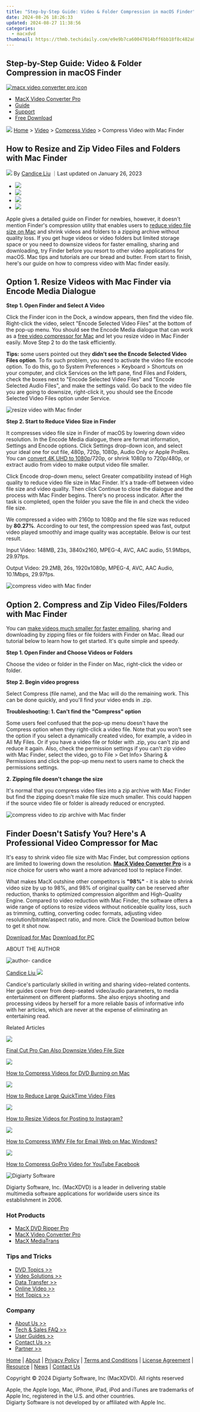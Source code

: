 ```yaml
---
title: "Step-by-Step Guide: Video & Folder Compression in macOS Finder"
date: 2024-08-26 18:26:33
updated: 2024-08-27 11:38:56
categories:
  - macxdvd
thumbnail: https://thmb.techidaily.com/e9e9b7ca60047014bff6bb18f8c482a86a228fe45f3ba370acbb24c0cc43ac69.jpg
---
```


## Step-by-Step Guide: Video & Folder Compression in macOS Finder

[![macx video converter pro icon](https://www.macxdvd.com/mac-dvd-video-converter-how-to/../image-style/new-seo/icon11.png)](https://tools.techidaily.com/macxdvd/products/)

* [MacX Video Converter Pro](https://tools.techidaily.com/macxdvd/products/)
* [Guide](https://tools.techidaily.com/macxdvd/products/)
* [Support](https://tools.techidaily.com/macxdvd/products/)
* [Free Download](https://tools.techidaily.com/macxdvd/products/)



![](https://www.macxdvd.com/mac-dvd-video-converter-how-to/../image-style/new-seo/icon7.png) [Home](https://tools.techidaily.com/macxdvd/products/) \> [Video](https://tools.techidaily.com/macxdvd/products/) \> [Compress Video](https://tools.techidaily.com/macxdvd/products/) \> Compress Video with Mac Finder

## How to Resize and Zip Video Files and Folders with Mac Finder



![](https://www.macxdvd.com/mac-dvd-video-converter-how-to/../image-style/new-seo/icon6.png) By [Candice Liu](https://tools.techidaily.com/macxdvd/products/) ｜Last updated on January 26, 2023

* [![](https://www.macxdvd.com/mac-dvd-video-converter-how-to/../image-style/new-seo/share-fa.jpg)](https://www.facebook.com/sharer/sharer.php?u=https://www.macxdvd.com/mac-dvd-video-converter-how-to/compress-video-with-mac-finder.htm)
* [![](https://www.macxdvd.com/mac-dvd-video-converter-how-to/../image-style/new-seo/share-tw.jpg)](https://twitter.com/intent/tweet?url=https://www.macxdvd.com/mac-dvd-video-converter-how-to/compress-video-with-mac-finder.htm&text=)
* [![](https://www.macxdvd.com/mac-dvd-video-converter-how-to/../image-style/new-seo/share-email.jpg)](https://www.macxdvd.com/mac-dvd-video-converter-how-to/mailto:info@example.com?&subject=&body=https://www.macxdvd.com/mac-dvd-video-converter-how-to/compress-video-with-mac-finder.htm)
* [![](https://www.macxdvd.com/mac-dvd-video-converter-how-to/../image-style/new-seo/share-in.jpg)](https://www.linkedin.com/shareArticle?mini=true&url=https://www.macxdvd.com/mac-dvd-video-converter-how-to/compress-video-with-mac-finder.htm&title=&summary=&source=)

Apple gives a detailed guide on Finder for newbies, however, it doesn't mention Finder's compression utility that enables users to [reduce video file size on Mac](https://tools.techidaily.com/macxdvd/products/) and shrink videos and folders to a zipping archive without quality loss. If you get huge videos or video folders but limited storage space or you need to downsize videos for faster emailing, sharing and downloading, try Finder before you resort to other video applications for macOS. Mac tips and tutorials are our bread and butter. From start to finish, here's our guide on how to compress video with Mac finder easily. 

## Option 1\. Resize Videos with Mac Finder via Encode Media Dialogue

**Step 1\. Open Finder and Select A Video** 

Click the Finder icon in the Dock, a window appears, then find the video file. Right-click the video, select "Encode Selected Video Files" at the bottom of the pop-up menu. You should see the Encode Media dialogue that can work as a [free video compressor for Mac](https://tools.techidaily.com/macxdvd/products/) and let you resize video in Mac Finder easily. Move Step 2 to do the task efficiently. 

**Tips:** some users pointed out they **didn't see the Encode Selected Video Files option**. To fix such problem, you need to activate the video file encode option. To do this, go to System Preferences > Keyboard > Shortcuts on your computer, and click Services on the left pane, find Files and Folders, check the boxes next to "Encode Selected Video Files" and "Encode Selected Audio Files", and make the settings valid. Go back to the video file you are going to downsize, right-click it, you should see the Encode Selected Video Files option under Service. 

![resize video with Mac finder](https://www.macxdvd.com/mac-dvd-video-converter-how-to/article-image/compress-video-with-mac-finder-1.jpg) 

**Step 2\. Start to Reduce Video Size in Finder**

It compresses video file size in Finder of macOS by lowering down video resolution. In the Encode Media dialogue, there are format information, Settings and Encode options. Click Settings drop-down icon, and select your ideal one for out file, 480p, 720p, 1080p, Audio Only or Apple ProRes. You can [convert 4K UHD to 1080p](https://tools.techidaily.com/macxdvd/products/)/720p, or shrink 1080p to 720p/480p, or extract audio from video to make output video file smaller. 

Click Encode drop-down menu, select Greater compatibility instead of High quality to reduce video file size in Mac Finder. It's a trade-off between video file size and video quality. Then click Continue to close the dialogue and the process with Mac Finder begins. There's no process indicator. After the task is completed, open the folder you save the file in and check the video file size. 

We compressed a video with 2160p to 1080p and the file size was reduced by **80.27%**. According to our test, the compression speed was fast, output video played smoothly and image quality was acceptable. Below is our test result. 

Input Video: 148MB, 23s, 3840x2160, MPEG-4, AVC, AAC audio, 51.9Mbps, 29.97fps.

Output Video: 29.2MB, 26s, 1920x1080p, MPEG-4, AVC, AAC Audio, 10.1Mbps, 29.97fps.

![compress video with Mac finder](https://www.macxdvd.com/mac-dvd-video-converter-how-to/article-image/compress-video-with-mac-finder-2.jpg) 

## Option 2\. Compress and Zip Video Files/Folders with Mac Finder

You can [make videos much smaller for faster emailing](https://tools.techidaily.com/macxdvd/products/), sharing and downloading by zipping files or file folders with Finder on Mac. Read our tutorial below to learn how to get started. It's quite simple and speedy. 

**Step 1\. Open Finder and Choose Videos or Folders**

Choose the video or folder in the Finder on Mac, right-click the video or folder. 

**Step 2\. Begin video progress**

Select Compress (file name), and the Mac will do the remaining work. This can be done quickly, and you'll find your video ends in .zip. 

**Troubleshooting: 1\. Can't find the "Compress" option**

Some users feel confused that the pop-up menu doesn't have the Compress option when they right-click a video file. Note that you won't see the option if you select a dynamically created video, for example, a video in All My Files. Or if you have a video file or folder with .zip, you can't zip and reduce it again. Also, check the permission settings if you can't zip video with Mac Finder, select the video, go to File > Get Info> Sharing & Permissions and click the pop-up menu next to users name to check the permissions settings. 

**2\. Zipping file doesn't change the size**

It's normal that you compress video files into a zip archive with Mac Finder but find the zipping doesn't make file size much smaller. This could happen if the source video file or folder is already reduced or encrypted. 

![compress video to zip archive with Mac finder](https://www.macxdvd.com/mac-dvd-video-converter-how-to/article-image/compress-and-zip-video-with-mac-finder.jpg) 

## Finder Doesn't Satisfy You? Here's A Professional Video Compressor for Mac

It's easy to shrink video file size with Mac Finder, but compression options are limited to lowering down the resolution. **[MacX Video Converter Pro](https://tools.techidaily.com/macxdvd/products/)** is a nice choice for users who want a more advanced tool to replace Finder. 

What makes MacX outshine other competitors is **"98%"** \- it is able to shrink video size by up to 98%, and 98% of original quality can be reserved after reduction, thanks to optimized compression algorithm and High-Quality Engine. Compared to video reduction with Mac Finder, the software offers a wide range of options to resize videos without noticeable quality loss, such as trimming, cutting, converting codec formats, adjusting video resolution/bitrate/aspect ratio, and more. Click the Download button below to get it shot now. 

[Download for Mac](https://tools.techidaily.com/macxdvd/products/) [Download for PC](https://tools.techidaily.com/macxdvd/products/) 

ABOUT THE AUTHOR

![author- candice](https://www.macxdvd.com/mac-dvd-video-converter-how-to/../image-style/new-seo/candice.png) 

[Candice Liu ![](https://www.macxdvd.com/mac-dvd-video-converter-how-to/../image-style/new-seo/share-in1.jpg)](https://www.linkedin.com/in/candice-liu-444483a3/) 

Candice's particularly skilled in writing and sharing video-related contents. Her guides cover from deep-seated video/audio parameters, to media entertainment on different platforms. She also enjoys shooting and processing videos by herself for a more reliable basis of informative info with her articles, which are never at the expense of eliminating an entertaining read.



Related Articles

![](https://www.macxdvd.com/mac-dvd-video-converter-how-to/../image-style/new-seo/pic7.jpg)

[Final Cut Pro Can Also Downsize Video File Size](https://tools.techidaily.com/macxdvd/products/) 

![](https://www.macxdvd.com/mac-dvd-video-converter-how-to/../image-style/new-seo/pic6.jpg)

[How to Compress Videos for DVD Burning on Mac](https://tools.techidaily.com/macxdvd/products/) 

![](https://www.macxdvd.com/mac-dvd-video-converter-how-to/../image-style/new-seo/pic5.jpg)

[How to Reduce Large QuickTime Video Files](https://tools.techidaily.com/macxdvd/products/) 

![](https://www.macxdvd.com/mac-dvd-video-converter-how-to/../image-style/new-seo/pic4.jpg)

[How to Resize Videos for Posting to Instagram?](https://tools.techidaily.com/macxdvd/products/) 

![](https://www.macxdvd.com/mac-dvd-video-converter-how-to/../image-style/new-seo/pic3.jpg)

[How to Compress WMV File for Email Web on Mac Windows?](https://tools.techidaily.com/macxdvd/products/) 

![](https://www.macxdvd.com/mac-dvd-video-converter-how-to/../image-style/new-seo/pic2.jpg)

[How to Compress GoPro Video for YouTube Facebook](https://tools.techidaily.com/macxdvd/products/) 



![Digiarty Software](https://www.macxdvd.com/mac-dvd-video-converter-how-to/../icon/logo.png) 

Digiarty Software, Inc. (MacXDVD) is a leader in delivering stable multimedia software applications for worldwide users since its establishment in 2006.

### Hot Products

* [MacX DVD Ripper Pro](https://tools.techidaily.com/macxdvd/products/)
* [MacX Video Converter Pro](https://tools.techidaily.com/macxdvd/products/)
* [MacX MediaTrans](https://tools.techidaily.com/macxdvd/products/)

### Tips and Tricks

* [DVD Topics >>](https://tools.techidaily.com/macxdvd/products/)
* [Video Solutions >>](https://tools.techidaily.com/macxdvd/products/)
* [Data Transfer >>](https://tools.techidaily.com/macxdvd/products/)
* [Online Video >>](https://tools.techidaily.com/macxdvd/products/)
* [Hot Topics >>](https://tools.techidaily.com/macxdvd/products/)

### Company

* [About Us >>](https://tools.techidaily.com/macxdvd/products/)
* [Tech & Sales FAQ >>](https://tools.techidaily.com/macxdvd/products/)
* [User Guides >>](https://tools.techidaily.com/macxdvd/products/)
* [Contact Us >>](https://tools.techidaily.com/macxdvd/products/)
* [Partner >>](https://tools.techidaily.com/macxdvd/products/)



[Home](https://tools.techidaily.com/macxdvd/products/) | [About](https://tools.techidaily.com/macxdvd/products/) | [Privacy Policy](https://tools.techidaily.com/macxdvd/products/) | [Terms and Conditions](https://tools.techidaily.com/macxdvd/products/) | [License Agreement](https://tools.techidaily.com/macxdvd/products/) | [Resource](https://tools.techidaily.com/macxdvd/products/) | [News](https://tools.techidaily.com/macxdvd/products/) | [Contact Us](https://tools.techidaily.com/macxdvd/products/)

Copyright © 2024 Digiarty Software, Inc (MacXDVD). All rights reserved

Apple, the Apple logo, Mac, iPhone, iPad, iPod and iTunes are trademarks of Apple Inc, registered in the U.S. and other countries.  
Digiarty Software is not developed by or affiliated with Apple Inc.

<ins class="adsbygoogle"
     style="display:block"
     data-ad-format="autorelaxed"
     data-ad-client="ca-pub-7571918770474297"
     data-ad-slot="1223367746"></ins>



<ins class="adsbygoogle"
     style="display:block"
     data-ad-client="ca-pub-7571918770474297"
     data-ad-slot="8358498916"
     data-ad-format="auto"
     data-full-width-responsive="true"></ins>
